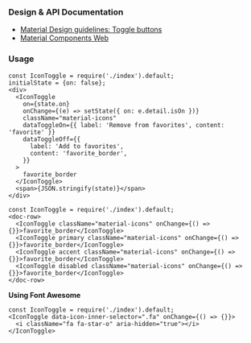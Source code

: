 ### Design & API Documentation

- [Material Design guidelines: Toggle buttons](https://material.io/guidelines/components/buttons.html#buttons-toggle-buttons)
- [Material Components Web](https://material.io/components/web/catalog/buttons/icon-toggle-buttons/)

### Usage

```
const IconToggle = require('./index').default;
initialState = {on: false};
<div>
  <IconToggle
    on={state.on}
    onChange={(e) => setState({ on: e.detail.isOn })}
    className="material-icons"
    dataToggleOn={{ label: 'Remove from favorites', content: 'favorite' }}
    dataToggleOff={{
      label: 'Add to favorites',
      content: 'favorite_border',
    }}
  >
    favorite_border
  </IconToggle>
  <span>{JSON.stringify(state)}</span>
</div>
```

```
const IconToggle = require('./index').default;
<doc-row>
  <IconToggle className="material-icons" onChange={() => {}}>favorite_border</IconToggle>
  <IconToggle primary className="material-icons" onChange={() => {}}>favorite_border</IconToggle>
  <IconToggle accent className="material-icons" onChange={() => {}}>favorite_border</IconToggle>
  <IconToggle disabled className="material-icons" onChange={() => {}}>favorite_border</IconToggle>
</doc-row>
```

**Using Font Awesome**

```
const IconToggle = require('./index').default;
<IconToggle data-icon-inner-selector=".fa" onChange={() => {}}>
  <i className="fa fa-star-o" aria-hidden="true"></i>
</IconToggle>
```
